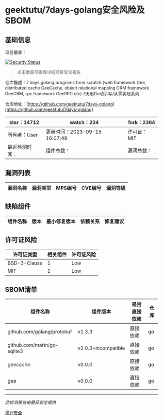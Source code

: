 # geektutu/7days-golang安全风险及SBOM

## 基础信息

项目徽章：

[![Security Status](https://www.murphysec.com/platform3/v31/badge/1785013314396495872.svg)](https://www.murphysec.com/console/report/1785013241562406912/1785013314396495872)

> 点击徽章可查看详细项目安全报告

仓库描述：7 days golang programs from scratch (web framework Gee, distributed cache GeeCache, object relational mapping ORM framework GeeORM, rpc framework GeeRPC etc)  7天用Go动手写/从零实现系列

仓库地址：[https://github.com/geektutu/7days-golang](https://github.com/geektutu/7days-golang)

| star：14712 | watch：234 | fork：2364 |
| ----------- | -------------- | ------------ |
| 所有者：User | 更新时间：2023-09-15 16:07:48 | 许可证：MIT |
| 最近检测时间： | 组件总数： | 漏洞总数： |




## 漏洞列表

| 漏洞名称 | 漏洞类型 | MPS编号 | CVE编号 | 漏洞等级 |
| ------- | ------ | ------- | ------ | ----- |





## 缺陷组件

| 组件名称 | 版本 | 最小修复版本 | 依赖关系 | 修复建议 |
| -------- | ---- | ------------ | -------- | -------- |





## 许可证风险

| 许可证类型 | 相关组件 | 许可证风险 |
| ---------- | -------- | ---------- |
|BSD-3-Clause|1|Low|
|MIT|1|Low|




## SBOM清单

| 组件名称 | 组件版本 | 是否直接依赖 | 仓库 |
| -------- | -------- | ------------ | ---- |
|github.com/golang/protobuf|v1.3.3|直接依赖|go|
|github.com/mattn/go-sqlite3|v2.0.3+incompatible|直接依赖|go|
|geecache|v0.0.0|直接依赖|go|
|gee|v0.0.0|直接依赖|go|


------

*此检测报告由墨菲安全提供*

[墨菲安全](www.murphysec.com)